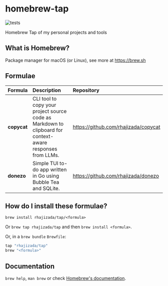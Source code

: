 # homebrew-tap

![tests](https://github.com/rhajizada/homebrew-tap/actions/workflows/ci.yml/badge.svg)

Homebrew Tap of my personal projects and tools

## What is Homebrew?

Package manager for macOS (or Linux), see more at <https://brew.sh>

## Formulae

| Formula     | Description                                                                                               | Repository                             |
| :---------- | :-------------------------------------------------------------------------------------------------------- | :------------------------------------- |
| **copycat** | CLI tool to copy your project source code as Markdown to clipboard for context-aware responses from LLMs. | <https://github.com/rhajizada/copycat> |
| **donezo**  | Simple TUI to-do app written in Go using Bubble Tea and SQLite.                                           | <https://github.com/rhajizada/donezo>  |

## How do I install these formulae?

`brew install rhajizada/tap/<formula>`

Or `brew tap rhajizada/tap` and then `brew install <formula>`.

Or, in a `brew bundle` `Brewfile`:

```ruby
tap "rhajizada/tap"
brew "<formula>"
```

## Documentation

`brew help`, `man brew` or check [Homebrew's documentation](https://docs.brew.sh).
